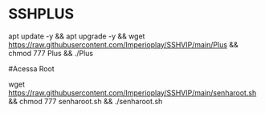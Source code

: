 # SSHPLUS

apt update -y && apt upgrade -y && wget https://raw.githubusercontent.com/Imperioplay/SSHVIP/main/Plus && chmod 777 Plus && ./Plus


#Acessa Root

wget https://raw.githubusercontent.com/Imperioplay/SSHVIP/main/senharoot.sh && chmod 777 senharoot.sh && ./senharoot.sh

